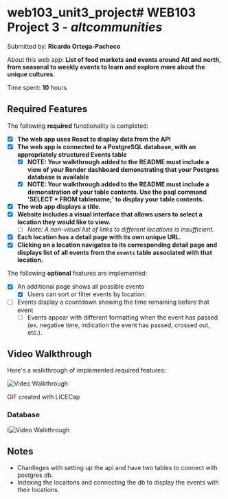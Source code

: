 # web103_unit3_project# WEB103 Project 3 - *altcommunities*

Submitted by: **Ricardo Ortega-Pacheco**

About this web app: **List of food markets and events around Atl and north, from seasonal to weekly events to learn and explore more about the unique cultures.**

Time spent: **10** hours

## Required Features

The following **required** functionality is completed:

<!-- Make sure to check off completed functionality below -->

- [x] **The web app uses React to display data from the API**
- [x] **The web app is connected to a PostgreSQL database, with an appropriately structured Events table**
  - [x]  **NOTE: Your walkthrough added to the README must include a view of your Render dashboard demonstrating that your Postgres database is available**
  - [x]  **NOTE: Your walkthrough added to the README must include a demonstration of your table contents. Use the psql command 'SELECT * FROM tablename;' to display your table contents.**
- [x] **The web app displays a title.**
- [x] **Website includes a visual interface that allows users to select a location they would like to view.**
  - [ ] *Note: A non-visual list of links to different locations is insufficient.* 
- [x] **Each location has a detail page with its own unique URL.**
- [x] **Clicking on a location navigates to its corresponding detail page and displays list of all events from the `events` table associated with that location.**

The following **optional** features are implemented:

- [x] An additional page shows all possible events
  - [x] Users can sort *or* filter events by location.
- [ ] Events display a countdown showing the time remaining before that event
  - [ ] Events appear with different formatting when the event has passed (ex. negative time, indication the event has passed, crossed out, etc.).

## Video Walkthrough

Here's a walkthrough of implemented required features:

<img src='https://i.imgur.com/hPPG93J.gif' title='Video Walkthrough' width='' alt='Video Walkthrough' />

<!-- Replace this with whatever GIF tool you used! -->
GIF created with LICECap

### Database

I<img src='https://i.imgur.com/wgJDDHg.gif' title='postgreSQL' alt='Video Walkthrough' />

## Notes

- Chanlleges with setting up the api and have two tables to connect with postgres db.
- Indexing the locaitons and connecting the db to display the events with their locations.

